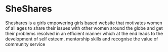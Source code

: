 # SheShares
Sheshares is a girls empowering girls based website that motivates women of all ages to share their issues with other women around the globe and get their problems resolved in an efficient manner which at the end leads to the development of self esteem, mentorship skills and recognise the value of community service
